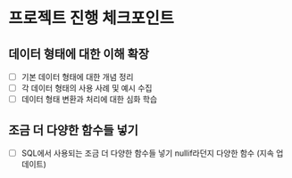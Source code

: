 # 프로젝트 진행 체크포인트

## 데이터 형태에 대한 이해 확장
- [ ] 기본 데이터 형태에 대한 개념 정리
- [ ] 각 데이터 형태의 사용 사례 및 예시 수집
- [ ] 데이터 형태 변환과 처리에 대한 심화 학습

## 조금 더 다양한 함수들 넣기
- [ ] SQL에서 사용되는 조금 더 다양한 함수들 넣기 nullif라던지 다양한 함수 (지속 업데이트)
